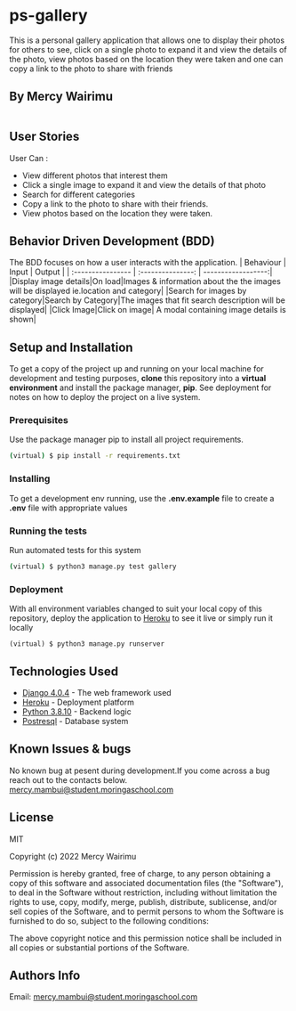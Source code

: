 # ps-gallery
 This is a personal gallery application that allows one to display their photos for others to see, click on a single photo to expand it and  view the details of the photo, view photos based on the location they were taken and one can copy a link to the photo to share with  friends

 ## By Mercy Wairimu
 <img src="" alt="" >

## User Stories  
User Can :

* View different photos that interest them  
* Click a single image to expand it and view the details of that photo  
* Search for different categories   
* Copy a link to the photo to share with their friends.  
* View photos based on the location they were taken.  
## Behavior Driven Development (BDD)
The BDD focuses on how a user interacts with the application.
| Behaviour | Input | Output |
| :---------------- | :---------------: | ------------------:|
|Display image details|On load|Images & information about the the images will be displayed ie.location and category|
|Search for images by category|Search by Category|The images that fit search description will be displayed|
|Click Image|Click on image| A modal containing image details is shown|
## Setup and Installation

To get a copy of the project up and running on your local machine for development and testing purposes, **clone** this repository into a **virtual environment** and install the package manager, **pip**.
See deployment for notes on how to deploy the project on a live system.

### Prerequisites

Use the package manager pip to install all project requirements. 
```sh
(virtual) $ pip install -r requirements.txt
```

### Installing

To get a development env running, use the **.env.example** file to create a **.env** file with appropriate values

### Running the tests

Run automated tests for this system

```sh
(virtual) $ python3 manage.py test gallery
```

### Deployment

With all environment variables changed to suit your local copy of this repository, deploy the application to [Heroku](https://medium.com/@hdsingh13/deploying-django-app-on-heroku-with-postgres-as-backend-b2f3194e8a43) to see it live or simply run it locally
 ```
 (virtual) $ python3 manage.py runserver
 ```

## Technologies Used

* [Django 4.0.4](https://www.djangoproject.com/) - The web framework used
* [Heroku](https://www.heroku.com/platform) -  Deployment platform
* [Python 3.8.10](https://www.python.org/) - Backend logic
* [Postresql](https://www.postgresql.org/) - Database system
## Known Issues & bugs

No known bug at pesent during development.If you come across a bug reach out to the contacts below.
[mercy.mambui@student.moringaschool.com](mailto:mercy.mambui@student.moringaschool.com)
## License
MIT

Copyright (c) 2022 Mercy Wairimu

Permission is hereby granted, free of charge, to any person obtaining a copy of this software and associated documentation files (the "Software"), to deal in the Software without restriction, including without limitation the rights to use, copy, modify, merge, publish, distribute, sublicense, and/or sell copies of the Software, and to permit persons to whom the Software is furnished to do so, subject to the following conditions:

The above copyright notice and this permission notice shall be included in all copies or substantial portions of the Software.
## Authors Info
Email: mercy.mambui@student.moringaschool.com 